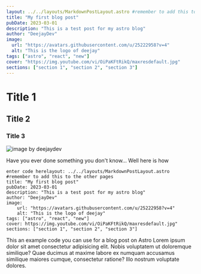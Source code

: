 ```yaml
---
layout: ../../layouts/MarkdownPostLayout.astro #remember to add this to the other pages
title: "My first blog post"
pubDate: 2023-03-01
description: "This is a test post for my astro blog"
author: "DeejayDev"
image:
  url: "https://avatars.githubusercontent.com/u/25222958?v=4"
  alt: "This is the logo of deejay"
tags: ["astro", "react", "new"]
cover: "https://img.youtube.com/vi/OiPaKFtRikQ/maxresdefault.jpg"
sections: ["section 1", "section 2", "section 3"]
---
```


# Title 1

## Title 2

### Title 3

![image by deejaydev](https://img.youtube.com/vi/AV1X_Pd2C34/maxresdefault.jpg)

Have you ever done something you don't know... Well here is how

    enter code herelayout: ../../layouts/MarkdownPostLayout.astro
    #remember to add this to the other pages
    title: "My first blog post"
    pubDate: 2023-03-01
    description: "This is a test post for my astro blog"
    author: "DeejayDev"
    image:
        url: "https://avatars.githubusercontent.com/u/25222958?v=4"
        alt: "This is the logo of deejay"
    tags: ["astro", "react", "new"]
    cover: https://img.youtube.com/vi/OiPaKFtRikQ/maxresdefault.jpg"
    sections: ["section 1", "section 2", "section 3"]

This an example code you can use for a blog post on Astro
Lorem ipsum dolor sit amet consectetur adipisicing elit. Nobis voluptatem ut doloremque similique? Quae ducimus at maxime labore ex numquam accusamus similique maiores cumque, consectetur ratione? Illo nostrum voluptate dolores.
